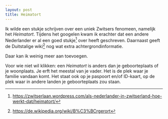 ```yaml
---
layout: post
title: Heimatort
---
```


Ik wilde een stukje schrijven over een uniek Zwitsers fenomeen, namelijk het _Heimatort_. Tijdens het googelen kwam ik erachter dat een andere Nederlander er al een goed stukje[^1] over heeft geschreven. Daarnaast geeft de Duitstalige wiki[^2] nog wat extra achtergrondinformatie.

Daar kan ik weinig meer aan toevoegen.

Voor wie niet wil klikken: een _Heimatort_ is anders dan je geboorteplaats of je woonplaats. Je erft het meestal van je vader. Het is de plek waar je familie vandaan komt. Het staat ook op je paspoort en/of ID-kaart, op de plek waar in andere landen je geboorteplaats zou staan.

[^1]: <https://zwitserlaan.wordpress.com/als-nederlander-in-zwitserland-hoe-werkt-dat/heimatort/>
[^2]: <https://de.wikipedia.org/wiki/B%C3%BCrgerort>
